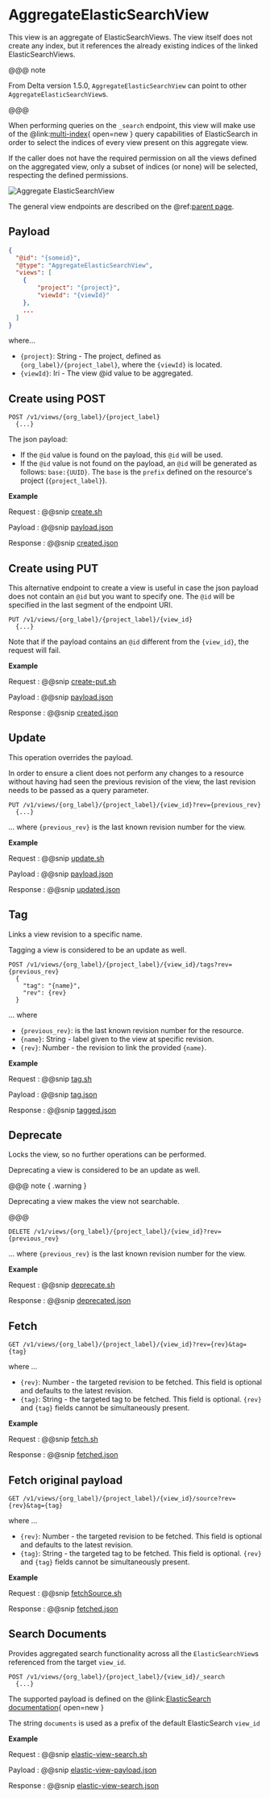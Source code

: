 # AggregateElasticSearchView

This view is an aggregate of ElasticSearchViews. The view itself does not create any index, but it references the 
already existing indices of the linked ElasticSearchViews.

@@@ note

From Delta version 1.5.0,  `AggregateElasticSearchView` can point to other `AggregateElasticSearchView`s. 

@@@

When performing queries on the `_search` endpoint, this view will make use of the 
@link:[multi-index](https://www.elastic.co/guide/en/elasticsearch/reference/current/multi-index.html){ open=new } query 
capabilities of ElasticSearch in order to select the indices of every view present on this aggregate view.

If the caller does not have the required permission on all the views defined on the aggregated view, only a 
subset of indices (or none) will be selected, respecting the defined permissions.

![Aggregate ElasticSearchView](../assets/views/aggregate-view.png "Aggregate ElasticSearchView")

The general view endpoints are described on the @ref:[parent page](index.md#endpoints).

## Payload

```json
{
  "@id": "{someid}",
  "@type": "AggregateElasticSearchView",
  "views": [ 
    {
        "project": "{project}",
        "viewId": "{viewId}"
    },
    ...
  ]
}
```

where...
 
- `{project}`: String - The project, defined as `{org_label}/{project_label}`, where the `{viewId}` is located.
- `{viewId}`: Iri - The view @id value to be aggregated.

## Create using POST

```
POST /v1/views/{org_label}/{project_label}
  {...}
```

The json payload:

- If the `@id` value is found on the payload, this `@id` will be used.
- If the `@id` value is not found on the payload, an `@id` will be generated as follows: `base:{UUID}`. The `base` is the
  `prefix` defined on the resource's project (`{project_label}`).

**Example**

Request
:   @@snip [create.sh](../assets/views/elasticsearch/create-aggregate.sh)

Payload
:   @@snip [payload.json](../assets/views/elasticsearch/payload-aggregate.json)

Response
:   @@snip [created.json](../assets/views/elasticsearch/created-aggregate.json)

## Create using PUT

This alternative endpoint to create a view is useful in case the json payload does not contain an `@id` but you want to
specify one. The `@id` will be specified in the last segment of the endpoint URI.

```
PUT /v1/views/{org_label}/{project_label}/{view_id}
  {...}
```

Note that if the payload contains an `@id` different from the `{view_id}`, the request will fail.

**Example**

Request
:   @@snip [create-put.sh](../assets/views/elasticsearch/create-put-aggregate.sh)

Payload
:   @@snip [payload.json](../assets/views/elasticsearch/payload-aggregate.json)

Response
:   @@snip [created.json](../assets/views/elasticsearch/created-put-aggregate.json)

## Update

This operation overrides the payload.

In order to ensure a client does not perform any changes to a resource without having had seen the previous revision of
the view, the last revision needs to be passed as a query parameter.

```
PUT /v1/views/{org_label}/{project_label}/{view_id}?rev={previous_rev}
  {...}
```

... where `{previous_rev}` is the last known revision number for the view.

**Example**

Request
:   @@snip [update.sh](../assets/views/elasticsearch/update-aggregate.sh)

Payload
:   @@snip [payload.json](../assets/views/elasticsearch/payload-aggregate.json)

Response
:   @@snip [updated.json](../assets/views/elasticsearch/updated-aggregate.json)

## Tag

Links a view revision to a specific name.

Tagging a view is considered to be an update as well.

```
POST /v1/views/{org_label}/{project_label}/{view_id}/tags?rev={previous_rev}
  {
    "tag": "{name}",
    "rev": {rev}
  }
```

... where

- `{previous_rev}`: is the last known revision number for the resource.
- `{name}`: String - label given to the view at specific revision.
- `{rev}`: Number - the revision to link the provided `{name}`.

**Example**

Request
:   @@snip [tag.sh](../assets/views/elasticsearch/tag-aggregate.sh)

Payload
:   @@snip [tag.json](../assets/tag.json)

Response
:   @@snip [tagged.json](../assets/views/elasticsearch/tagged-aggregate.json)

## Deprecate

Locks the view, so no further operations can be performed.

Deprecating a view is considered to be an update as well.

@@@ note { .warning }

Deprecating a view makes the view not searchable.

@@@

```
DELETE /v1/views/{org_label}/{project_label}/{view_id}?rev={previous_rev}
```

... where `{previous_rev}` is the last known revision number for the view.

**Example**

Request
:   @@snip [deprecate.sh](../assets/views/elasticsearch/deprecate-aggregate.sh)

Response
:   @@snip [deprecated.json](../assets/views/elasticsearch/deprecated-aggregate.json)

## Fetch

```
GET /v1/views/{org_label}/{project_label}/{view_id}?rev={rev}&tag={tag}
```

where ...

- `{rev}`: Number - the targeted revision to be fetched. This field is optional and defaults to the latest revision.
- `{tag}`: String - the targeted tag to be fetched. This field is optional.
  `{rev}` and `{tag}` fields cannot be simultaneously present.

**Example**

Request
:   @@snip [fetch.sh](../assets/views/elasticsearch/fetch-aggregate.sh)

Response
:   @@snip [fetched.json](../assets/views/elasticsearch/fetched-aggregate.json)

## Fetch original payload

```
GET /v1/views/{org_label}/{project_label}/{view_id}/source?rev={rev}&tag={tag}
```

where ...

- `{rev}`: Number - the targeted revision to be fetched. This field is optional and defaults to the latest revision.
- `{tag}`: String - the targeted tag to be fetched. This field is optional.
  `{rev}` and `{tag}` fields cannot be simultaneously present.

**Example**

Request
:   @@snip [fetchSource.sh](../assets/views/elasticsearch/fetch-source-aggregate.sh)

Response
:   @@snip [fetched.json](../assets/views/elasticsearch/payload-aggregate.json)




## Search Documents

Provides aggregated search functionality across all the `ElasticSearchView`s referenced from the target `view_id`.

```
POST /v1/views/{org_label}/{project_label}/{view_id}/_search
  {...}
```
The supported payload is defined on the 
@link:[ElasticSearch documentation](https://www.elastic.co/guide/en/elasticsearch/reference/current/search-request-body.html){ open=new }

The string `documents` is used as a prefix of the default ElasticSearch `view_id`

**Example**

Request
:   @@snip [elastic-view-search.sh](../assets/views/elasticsearch/search-aggregate.sh)

Payload
:   @@snip [elastic-view-payload.json](../assets/views/elasticsearch/search-payload.json)

Response
:   @@snip [elastic-view-search.json](../assets/views/elasticsearch/search-results.json)

